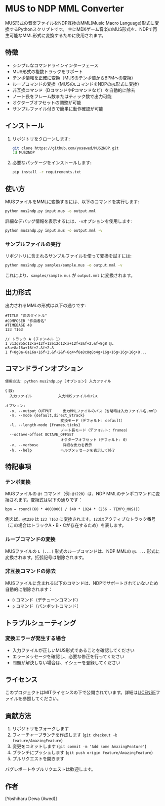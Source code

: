 # MUS to NDP MML Converter

MUS形式の音楽ファイルをNDP互換のMML(Music Macro Language)形式に変換するPythonスクリプトです。
主にMDXゲーム音楽のMUS形式を、NDPで再生可能なMML形式に変換するために使用されます。

## 特徴

- シンプルなコマンドラインインターフェース
- MUS形式の複数トラックをサポート
- テンポ情報を正確に変換（MUSのテンポ値からBPMへの変換）
- ループコマンドの変換（MUSの`L`コマンドをNDPの`@L`形式に変換）
- 非互換コマンド（DコマンドやPコマンドなど）を自動的に除去
- ノート長をフレーム数またはティック数で出力可能
- オクターブオフセットの調整が可能
- サンプルファイル付きで簡単に動作確認が可能

## インストール

1. リポジトリをクローンします:
   ```bash
   git clone https://github.com/yosawed/MUS2NDP.git
   cd MUS2NDP
   ```

2. 必要なパッケージをインストールします:
   ```bash
   pip install -r requirements.txt
   ```

## 使い方

MUSファイルをMMLに変換するには、以下のコマンドを実行します:

```bash
python mus2ndp.py input.mus -o output.mml
```

詳細なデバッグ情報を表示するには、`-v`オプションを使用します:

```bash
python mus2ndp.py input.mus -o output.mml -v
```

### サンプルファイルの実行

リポジトリに含まれるサンプルファイルを使って変換を試すには:

```bash
python mus2ndp.py samples/sample.mus -o output.mml -v
```

これにより、`samples/sample.mus` が `output.mml` に変換されます。

## 出力形式

出力されるMMLの形式は以下の通りです:

```
#TITLE "曲のタイトル"
#COMPOSER "作曲者名"
#TIMEBASE 48
123 T163

// トラック A (チャンネル 1)
1 v13q8o5c12<a+12f+12e12c12<a+12f+2&f+2.&f+8g8 @L o3a+8a16a+16f+2.&f+2.&
1 f+8g8a+8a16a+16f+2.&f+2&f+8q4>f8e8c8q8o4g+16g+16g+16g+16g+8...
```

## コマンドラインオプション

```
使用方法: python mus2ndp.py [オプション] 入力ファイル

引数:
  入力ファイル            入力MUSファイルのパス

オプション:
  -o, --output OUTPUT     出力MMLファイルのパス（省略時は入力ファイル名.mml）
  -m, --mode {default,direct_8track}
                         変換モード（デフォルト: default）
  -l, --length-mode {frames,ticks}
                         ノート長モード（デフォルト: frames）
  --octave-offset OCTAVE_OFFSET
                         オクターブオフセット（デフォルト: 0）
  -v, --verbose           詳細な出力を表示
  -h, --help             ヘルプメッセージを表示して終了
```

## 特記事項

### テンポ変換
MUSファイルの `@t` コマンド（例: `@t220`）は、NDP MMLのテンポコマンドに変換されます。変換式は以下の通りです：

```
bpm = round((60 * 4000000) / (40 * 1024 * (256 - TEMPO_MUS)))
```

例えば、`@t220` は `123 T163` に変換されます。`123`はアクティブなトラック番号（この場合はトラックA・B・Cが存在するため）を表します。

### ループコマンドの変換
MUSファイルの `L [...]` 形式のループコマンドは、NDP MMLの `@L ...` 形式に変換されます。括弧記号は削除されます。

### 非互換コマンドの除去
MUSファイルに含まれる以下のコマンドは、NDPでサポートされていないため自動的に削除されます：
- `D` コマンド（デチューンコマンド）
- `p` コマンド（パンポットコマンド）

## トラブルシューティング

### 変換エラーが発生する場合
- 入力ファイルが正しいMUS形式であることを確認してください
- エラーメッセージを確認し、必要な修正を行ってください
- 問題が解決しない場合は、イシューを登録してください

## ライセンス

このプロジェクトはMITライセンスの下で公開されています。詳細は[LICENSE](LICENSE)ファイルを参照してください。

## 貢献方法

1. リポジトリをフォークします
2. フィーチャーブランチを作成します (`git checkout -b feature/AmazingFeature`)
3. 変更をコミットします (`git commit -m 'Add some AmazingFeature'`)
4. ブランチにプッシュします (`git push origin feature/AmazingFeature`)
5. プルリクエストを開きます

バグレポートやプルリクエストは歓迎します。

## 作者

[Yoshiharu Dewa (Awed)]
